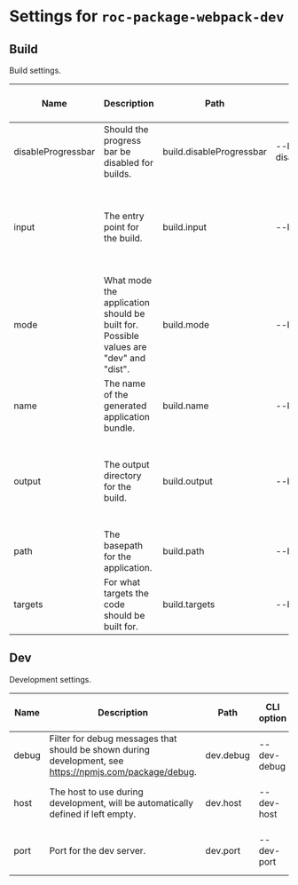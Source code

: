 # Settings for `roc-package-webpack-dev`

## Build
Build settings.

| Name               | Description                                                                                              | Path                     | CLI option                 | Default          | Type                    | Required | Can be empty | Extensions                                             |
| ------------------ | -------------------------------------------------------------------------------------------------------- | ------------------------ | -------------------------- | ---------------- | ----------------------- | -------- | ------------ | ------------------------------------------------------ |
| disableProgressbar | Should the progress bar be disabled for builds.                                                          | build.disableProgressbar | --build-disableProgressbar | `false`          | `Boolean`               | Yes      |              | roc-package-webpack-dev                                |
| input              | The entry point for the build.                                                                           | build.input              | --build-input              | `"src/index.js"` | `[Filepath] / Filepath` | Yes      | No           | roc-abstract-package-base-dev, roc-package-webpack-dev |
| mode               | What mode the application should be built for. Possible values are &quot;dev&quot; and &quot;dist&quot;. | build.mode               | --build-mode               | `"dist"`         | `/^dev|dist$/i`         | Yes      | No           | roc-package-webpack-dev                                |
| name               | The name of the generated application bundle.                                                            | build.name               | --build-name               | `"app"`          | `[String] / String`     | Yes      | No           | roc-package-webpack-dev                                |
| output             | The output directory for the build.                                                                      | build.output             | --build-output             | `"build"`        | `[Filepath] / Filepath` | Yes      | No           | roc-abstract-package-base-dev, roc-package-webpack-dev |
| path               | The basepath for the application.                                                                        | build.path               | --build-path               | `"/"`            | `Filepath`              | Yes      | No           | roc-package-webpack-dev                                |
| targets            | For what targets the code should be built for.                                                           | build.targets            | --build-targets            |                  | `[String]`              | Yes      | No           | roc-abstract-package-base-dev                          |

## Dev
Development settings.

| Name               | Description                                                                                              | Path                     | CLI option                 | Default          | Type                    | Required | Can be empty | Extensions                                             |
| ------------------ | -------------------------------------------------------------------------------------------------------- | ------------------------ | -------------------------- | ---------------- | ----------------------- | -------- | ------------ | ------------------------------------------------------ |
| debug              | Filter for debug messages that should be shown during development, see https://npmjs.com/package/debug.  | dev.debug                | --dev-debug                |                  | `String`                | No       | No           | roc-abstract-package-base-dev                          |
| host               | The host to use during development, will be automatically defined if left empty.                         | dev.host                 | --dev-host                 |                  | `String`                | No       | No           | roc-package-webpack-dev                                |
| port               | Port for the dev server.                                                                                 | dev.port                 | --dev-port                 | `3001`           | `Integer`               | Yes      |              | roc-package-webpack-dev                                |
